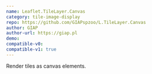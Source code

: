 ```yaml
---
name: Leaflet.TileLayer.Canvas
category: tile-image-display
repo: https://github.com/GIAPspzoo/L.TileLayer.Canvas
author: GIAP
author-url: https://giap.pl
demo: 
compatible-v0:
compatible-v1: true
---
```


Render tiles as canvas elements.
